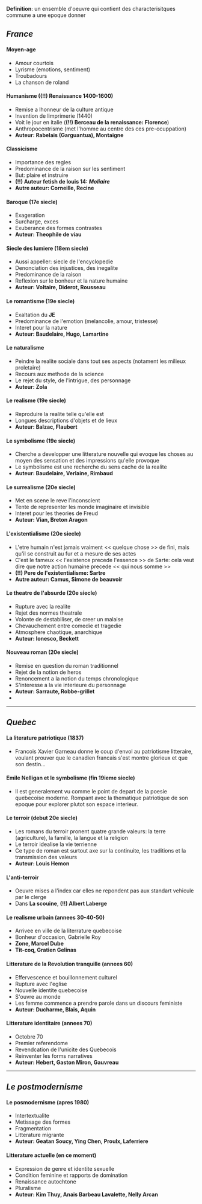 
**Definition**: un ensemble d'oeuvre qui contient des characterisitques commune a une epoque donner

## *France*
#### Moyen-age
- Amour courtois 
- Lyrisme (emotions, sentiment)
- Troubadours
- La chanson de roland

#### Humanisme ((!!) Renaissance 1400-1600)
- Remise a lhonneur de la culture antique
- Invention de limprimerie (1440)
- Voit le jour en italie (**(!!) Berceau de la renaissance: Florence**)
- Anthropocentrisme (met l'homme au centre des ces pre-ocuppation)
- **Auteur: Rabelais (Garguantua), Montaigne**

#### Classicisme
- Importance des regles
- Predominance de la raison sur les sentiment
- But: plaire et instruire
- **(!!) Auteur fetish de louis 14: *Moliaire***
- **Autre auteur: Corneille, Recine**

#### Baroque (17e siecle)
- Exageration
- Surcharge, exces
- Exuberance des formes contrastes
- **Auteur: Theophile de viau**

#### Siecle des lumiere (18em siecle)
- Aussi appeller: siecle de l'encyclopedie
- Denonciation des injustices, des inegalite
- Predominance de la raison
- Reflexion sur le bonheur et la nature humaine
- **Auteur: Voltaire, Diderot, Rousseau**

#### Le romantisme (19e siecle)
- Exaltation du **JE**
- Predominance de l'emotion (melancolie, amour, tristesse)
- Interet pour la nature
- **Auteur: Baudelaire, Hugo, Lamartine**

#### Le naturalisme
- Peindre la realite sociale dans tout ses aspects (notament les milieux proletaire)
- Recours aux methode de la science
- Le rejet du style, de l'intrigue, des personnage
- **Auteur: Zola**

#### Le realisme (19e siecle)
- Reproduire la realite telle qu'elle est
- Longues descriptions d'objets et de lieux
- **Auteur: Balzac, Flaubert**

#### Le symbolisme (19e siecle)
- Cherche a developper une litterature nouvelle qui evoque les choses au moyen des sensation et des impressions qu'elle provoque
- Le symbolisme est une recherche du sens cache de la realite
- **Auteur: Baudelaire, Verlaine, Rimbaud**

#### Le surrealisme (20e siecle)
- Met en scene le reve l'inconscient
- Tente de representer les monde imaginaire et invisible
- Interet pour les theories de Freud
- **Auteur: Vian, Breton Aragon**

#### L'existentialisme (20e siecle)
- L'etre humain n'est jamais vraiment << quelque chose >> de fini, mais qu'il se construit au fur et a mesure de ses actes
- C'est le fameux << l'existence precede l'essence >> de Sarte: cela veut dire que notre action humaine precede << qui nous somme >>
- **(!!) Pere de l'existentialisme: Sartre**
- **Autre auteur: Camus, Simone de beauvoir**

#### Le theatre de l'absurde (20e siecle)
- Rupture avec la realite
- Rejet des normes theatrale
- Volonte de destabiliser, de creer un malaise
- Chevauchement entre comedie et tragedie
- Atmosphere chaotique, anarchique
- **Auteur: Ionesco, Beckett**

#### Nouveau roman (20e siecle)
- Remise en question du roman traditionnel
- Rejet de la notion de heros
- Renoncement a la notion du temps chronologique
- S'interesse a la vie interieure du personnage
- **Auteur: Sarraute, Robbe-grillet**
- 
---
## *Quebec*

#### La literature patriotique (1837)
- Francois Xavier Garneau donne le coup d'envol au patriotisme litteraire, voulant prouver que le canadien francais s'est montre glorieux et que son destin...

#### Emile Nelligan et le symbolisme  (fin 19ieme siecle)
- Il est generalement vu comme le point de depart de la poesie quebecoise moderne. Rompant avec la thematique patriotique de son epoque pour explorer plutot son espace interieur.

#### Le terroir (debut 20e siecle)
- Les romans du terroir pronent quatre grande valeurs: la terre (agriculture), la famille, la langue et la religion
- Le terroir idealise la vie terrienne
- Ce type de roman est surtout axe sur la continuite, les traditions et la transmission des valeurs
- **Auteur: Louis Hemon**

#### L'anti-terroir
- Oeuvre mises a l'index car elles ne repondent pas aux standart vehicule par le clerge
- Dans **La scouine**, **(!!) Albert Laberge**

#### Le realisme urbain (annees 30-40-50)
- Arrivee en ville de la literrature quebecoise 
- Bonheur d'occasion, Gabrielle Roy
- **Zone, Marcel Dube**
- **Tit-coq, Gratien Gelinas**

#### Litterature de la Revolution tranquille (annees 60)
- Effervescence et bouillonnement culturel
- Rupture avec l'eglise
- Nouvelle identite quebecoise
- S'ouvre au monde
- Les femme commence a prendre parole dans un discours feministe
- **Auteur: Ducharme, Blais, Aquin**

#### Litterature identitaire (annees 70)
- Octobre 70
- Premier referendome
- Revendcation de l'unicite des Quebecois
- Reinventer les forms narratives
- **Auteur: Hebert, Gaston Miron, Gauvreau**

---
## *Le postmodernisme*

#### Le posmodernisme (apres 1980)
- Intertextualite
- Metissage des formes
- Fragmentation
- Litterature migrante
- **Auteur: Geatan Soucy, Ying Chen, Proulx, Laferriere**

#### Litterature actuelle (en ce moment)
- Expression de genre et identite sexuelle
- Condition feminine et rapports de domination
- Renaissance autochtone
- Pluralisme
- **Auteur: Kim Thuy, Anais Barbeau Lavalette, Nelly Arcan**

